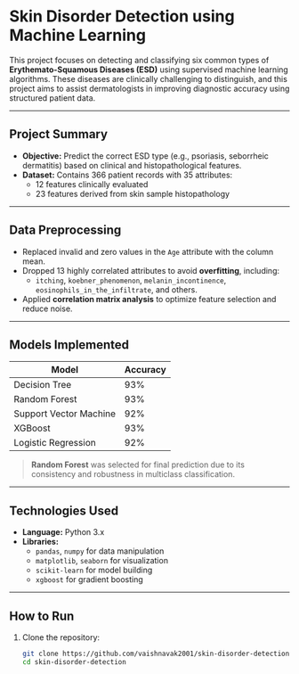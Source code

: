 #  Skin Disorder Detection using Machine Learning

This project focuses on detecting and classifying six common types of **Erythemato-Squamous Diseases (ESD)** using supervised machine learning algorithms. These diseases are clinically challenging to distinguish, and this project aims to assist dermatologists in improving diagnostic accuracy using structured patient data.

---

##  Project Summary

- **Objective:** Predict the correct ESD type (e.g., psoriasis, seborrheic dermatitis) based on clinical and histopathological features.
- **Dataset:** Contains 366 patient records with 35 attributes:
  - 12 features clinically evaluated
  - 23 features derived from skin sample histopathology

---

##  Data Preprocessing

- Replaced invalid and zero values in the `Age` attribute with the column mean.
- Dropped 13 highly correlated attributes to avoid **overfitting**, including:
  - `itching`, `koebner_phenomenon`, `melanin_incontinence`, `eosinophils_in_the_infiltrate`, and others.
- Applied **correlation matrix analysis** to optimize feature selection and reduce noise.

---

##  Models Implemented

| Model                   | Accuracy |
|------------------------|----------|
| Decision Tree          | 93%      |
| Random Forest          | 93%      |
| Support Vector Machine | 92%      |
| XGBoost                | 93%      |
| Logistic Regression    | 92%      |

>  **Random Forest** was selected for final prediction due to its consistency and robustness in multiclass classification.

---

##  Technologies Used

- **Language:** Python 3.x
- **Libraries:**  
  - `pandas`, `numpy` for data manipulation  
  - `matplotlib`, `seaborn` for visualization  
  - `scikit-learn` for model building  
  - `xgboost` for gradient boosting

---

##  How to Run

1. Clone the repository:
   ```bash
   git clone https://github.com/vaishnavak2001/skin-disorder-detection.git
   cd skin-disorder-detection
